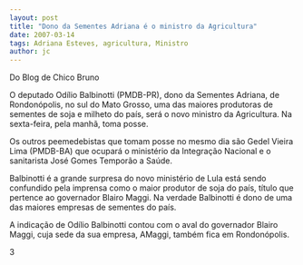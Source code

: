 ```yaml
---
layout: post
title: "Dono da Sementes Adriana é o ministro da Agricultura"
date: 2007-03-14
tags: Adriana Esteves, agricultura, Ministro
author: jc
---
```

Do Blog de Chico Bruno

O deputado Od&iacute;lio Balbinotti (PMDB-PR), dono da Sementes Adriana, de Rondon&oacute;polis, no sul do Mato Grosso, uma das maiores produtoras de sementes de soja e milheto do pa&iacute;s, ser&aacute; o novo ministro da Agricultura. Na sexta-feira, pela manh&atilde;, toma posse.

Os outros peemedebistas que tomam posse no mesmo dia s&atilde;o Gedel Vieira Lima (PMDB-BA) que ocupar&aacute; o minist&eacute;rio da Integra&ccedil;&atilde;o Nacional e o sanitarista Jos&eacute; Gomes Tempor&atilde;o a Sa&uacute;de.

Balbinotti &eacute; a grande surpresa do novo minist&eacute;rio de Lula est&aacute; sendo confundido pela imprensa como o maior produtor de soja do pa&iacute;s, t&iacute;tulo que pertence ao governador Blairo Maggi. Na verdade Balbinotti &eacute; dono de uma das maiores empresas de sementes do pa&iacute;s.

A indica&ccedil;&atilde;o de Od&iacute;lio Balbinotti contou com o aval do governador Blairo Maggi, cuja sede da sua empresa, AMaggi, tamb&eacute;m fica em Rondon&oacute;polis.

3